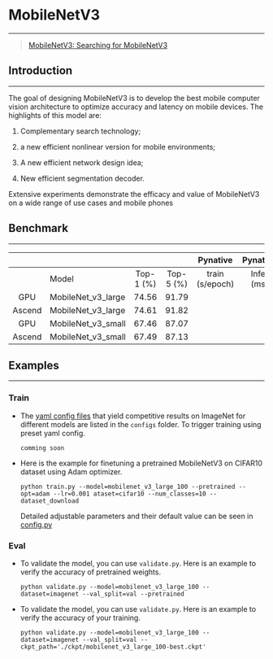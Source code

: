 # MobileNetV3
***
> [MobileNetV3: Searching for MobileNetV3](https://arxiv.org/pdf/1512.00567.pdf)

## Introduction
***
The goal of designing MobileNetV3 is to develop the best mobile computer vision architecture to optimize accuracy and latency on mobile devices.
The highlights of this model are:

1) Complementary search technology;

2) a new efficient nonlinear version for mobile environments;

3) A new efficient network design idea;

4) New efficient segmentation decoder.

Extensive experiments demonstrate the efficacy and value of MobileNetV3 on a wide range of use cases and mobile phones


## Benchmark
***

|        |           |           |           |    Pynative     |  Pynative  |     Graph      |   Graph    |           |            |
| :----: | --------- | :-------: | :-------: | :-------------: | :--------: | :------------: | :--------: | :-------: | :--------: |
|        | Model     | Top-1 (%) | Top-5 (%) | train (s/epoch) | Infer (ms) | train(s/epoch) | Infer (ms) | Download  |   Config   |
|  GPU   | MobileNet_v3_large | 74.56     | 91.79     |                 |            |                |            | [model]() | [config]() |
| Ascend | MobileNet_v3_large | 74.61     | 91.82     |                 |            |                |            |           |            |
|  GPU   | MobileNet_v3_small | 67.46     | 87.07     |                 |            |                |            | [model]() | [config]() |
| Ascend | MobileNet_v3_small | 67.49     | 87.13     |                 |            |                |            |           |            |

## Examples

***

### Train

- The [yaml config files](../../configs) that yield competitive results on ImageNet for different models are listed in the `configs` folder. To trigger training using preset yaml config. 

  ```shell
  comming soon
  ```


- Here is the example for finetuning a pretrained MobileNetV3 on CIFAR10 dataset using Adam optimizer.

  ```shell
  python train.py --model=mobilenet_v3_large_100 --pretrained --opt=adam --lr=0.001 ataset=cifar10 --num_classes=10 --dataset_download
  ```
  
  Detailed adjustable parameters and their default value can be seen in [config.py](../../config.py)

### Eval

- To validate the model, you can use `validate.py`. Here is an example to verify the accuracy of pretrained weights.

  ```shell
  python validate.py --model=mobilenet_v3_large_100 --dataset=imagenet --val_split=val --pretrained
  ```

- To validate the model, you can use `validate.py`. Here is an example to verify the accuracy of your training.

  ```shell
  python validate.py --model=mobilenet_v3_large_100 --dataset=imagenet --val_split=val --ckpt_path='./ckpt/mobilenet_v3_large_100-best.ckpt' 
  ```

